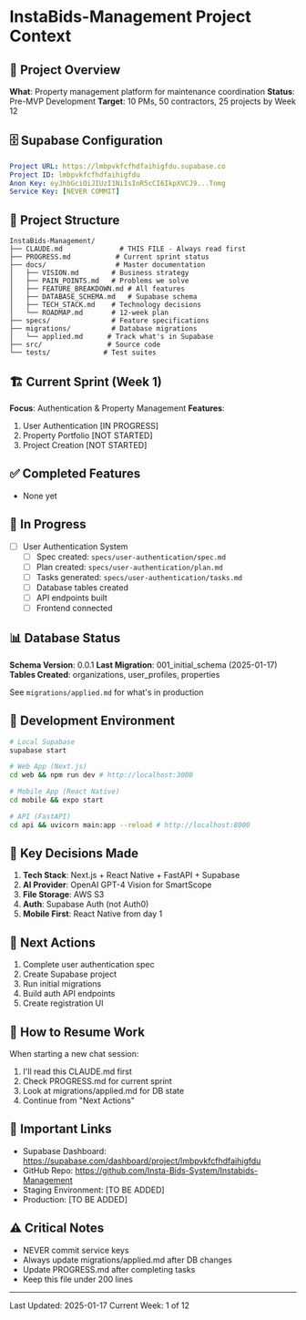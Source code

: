 # InstaBids-Management Project Context

## 🎯 Project Overview
**What**: Property management platform for maintenance coordination
**Status**: Pre-MVP Development
**Target**: 10 PMs, 50 contractors, 25 projects by Week 12

## 🗄️ Supabase Configuration
```yaml
Project URL: https://lmbpvkfcfhdfaihigfdu.supabase.co
Project ID: lmbpvkfcfhdfaihigfdu
Anon Key: eyJhbGciOiJIUzI1NiIsInR5cCI6IkpXVCJ9...Tnmg
Service Key: [NEVER COMMIT]
```

## 📁 Project Structure
```
InstaBids-Management/
├── CLAUDE.md              # THIS FILE - Always read first
├── PROGRESS.md           # Current sprint status
├── docs/                 # Master documentation
│   ├── VISION.md        # Business strategy
│   ├── PAIN_POINTS.md   # Problems we solve
│   ├── FEATURE_BREAKDOWN.md # All features
│   ├── DATABASE_SCHEMA.md   # Supabase schema
│   ├── TECH_STACK.md    # Technology decisions
│   └── ROADMAP.md       # 12-week plan
├── specs/               # Feature specifications
├── migrations/          # Database migrations
│   └── applied.md      # Track what's in Supabase
├── src/                # Source code
└── tests/             # Test suites
```

## 🏗️ Current Sprint (Week 1)
**Focus**: Authentication & Property Management
**Features**:
1. User Authentication [IN PROGRESS]
2. Property Portfolio [NOT STARTED]
3. Project Creation [NOT STARTED]

## ✅ Completed Features
<!-- As we complete features, move them here -->
- None yet

## 🔄 In Progress
- [ ] User Authentication System
  - [ ] Spec created: `specs/user-authentication/spec.md`
  - [ ] Plan created: `specs/user-authentication/plan.md`
  - [ ] Tasks generated: `specs/user-authentication/tasks.md`
  - [ ] Database tables created
  - [ ] API endpoints built
  - [ ] Frontend connected

## 📊 Database Status
**Schema Version**: 0.0.1
**Last Migration**: 001_initial_schema (2025-01-17)
**Tables Created**: organizations, user_profiles, properties

See `migrations/applied.md` for what's in production

## 🔧 Development Environment
```bash
# Local Supabase
supabase start

# Web App (Next.js)
cd web && npm run dev # http://localhost:3000

# Mobile App (React Native)
cd mobile && expo start

# API (FastAPI)
cd api && uvicorn main:app --reload # http://localhost:8000
```

## 🎯 Key Decisions Made
1. **Tech Stack**: Next.js + React Native + FastAPI + Supabase
2. **AI Provider**: OpenAI GPT-4 Vision for SmartScope
3. **File Storage**: AWS S3
4. **Auth**: Supabase Auth (not Auth0)
5. **Mobile First**: React Native from day 1

## 🚀 Next Actions
1. Complete user authentication spec
2. Create Supabase project
3. Run initial migrations
4. Build auth API endpoints
5. Create registration UI

## 📝 How to Resume Work

When starting a new chat session:
1. I'll read this CLAUDE.md first
2. Check PROGRESS.md for current sprint
3. Look at migrations/applied.md for DB state
4. Continue from "Next Actions"

## 🔗 Important Links
- Supabase Dashboard: https://supabase.com/dashboard/project/lmbpvkfcfhdfaihigfdu
- GitHub Repo: https://github.com/Insta-Bids-System/Instabids-Management
- Staging Environment: [TO BE ADDED]
- Production: [TO BE ADDED]

## ⚠️ Critical Notes
- NEVER commit service keys
- Always update migrations/applied.md after DB changes
- Update PROGRESS.md after completing tasks
- Keep this file under 200 lines

---
Last Updated: 2025-01-17
Current Week: 1 of 12